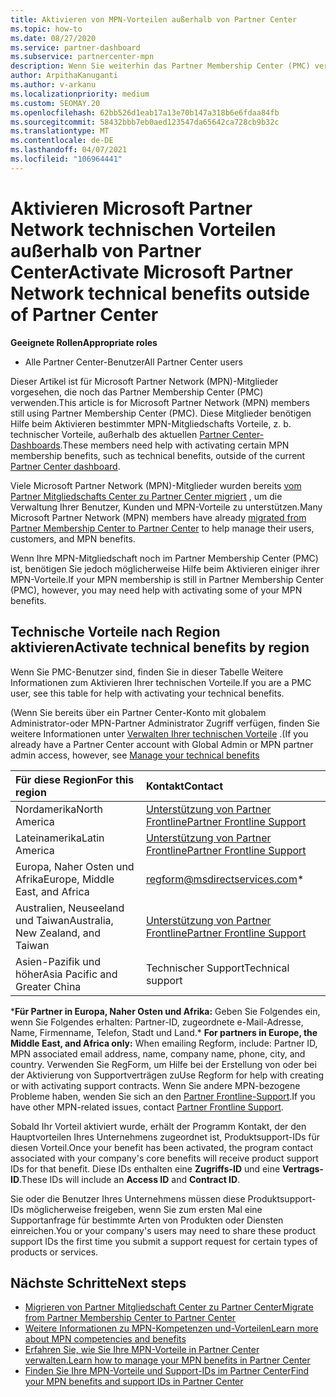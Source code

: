 ```yaml
---
title: Aktivieren von MPN-Vorteilen außerhalb von Partner Center
ms.topic: how-to
ms.date: 08/27/2020
ms.service: partner-dashboard
ms.subservice: partnercenter-mpn
description: Wenn Sie weiterhin das Partner Membership Center (PMC) verwenden, informieren Sie sich darüber, welche Personen Sie kontaktieren müssen, um Ihre MPN-Vorteile beim technischen Support zu aktivieren und Ihnen die Vorteile von Support-IDs
author: ArpithaKanuganti
ms.author: v-arkanu
ms.localizationpriority: medium
ms.custom: SEOMAY.20
ms.openlocfilehash: 62bb526d1eab17a13e70b147a318b6e6fdaa84fb
ms.sourcegitcommit: 58432bbb7eb0aed123547da65642ca728cb9b32c
ms.translationtype: MT
ms.contentlocale: de-DE
ms.lasthandoff: 04/07/2021
ms.locfileid: "106964441"
---
```

# <a name="activate-microsoft-partner-network-technical-benefits-outside-of-partner-center"></a><span data-ttu-id="2c20d-103">Aktivieren Microsoft Partner Network technischen Vorteilen außerhalb von Partner Center</span><span class="sxs-lookup"><span data-stu-id="2c20d-103">Activate Microsoft Partner Network technical benefits outside of Partner Center</span></span>


<span data-ttu-id="2c20d-104">**Geeignete Rollen**</span><span class="sxs-lookup"><span data-stu-id="2c20d-104">**Appropriate roles**</span></span>

- <span data-ttu-id="2c20d-105">Alle Partner Center-Benutzer</span><span class="sxs-lookup"><span data-stu-id="2c20d-105">All Partner Center users</span></span>

<span data-ttu-id="2c20d-106">Dieser Artikel ist für Microsoft Partner Network (MPN)-Mitglieder vorgesehen, die noch das Partner Membership Center (PMC) verwenden.</span><span class="sxs-lookup"><span data-stu-id="2c20d-106">This article is for Microsoft Partner Network (MPN) members still using Partner Membership Center (PMC).</span></span> <span data-ttu-id="2c20d-107">Diese Mitglieder benötigen Hilfe beim Aktivieren bestimmter MPN-Mitgliedschafts Vorteile, z. b. technischer Vorteile, außerhalb des aktuellen [Partner Center-Dashboards](https://partner.microsoft.com/dashboard).</span><span class="sxs-lookup"><span data-stu-id="2c20d-107">These members need help with activating certain MPN membership benefits, such as technical benefits, outside of the current [Partner Center dashboard](https://partner.microsoft.com/dashboard).</span></span>

<span data-ttu-id="2c20d-108">Viele Microsoft Partner Network (MPN)-Mitglieder wurden bereits [vom Partner Mitgliedschafts Center zu Partner Center migriert](prepare-pmc-pc-migration.md) , um die Verwaltung Ihrer Benutzer, Kunden und MPN-Vorteile zu unterstützen.</span><span class="sxs-lookup"><span data-stu-id="2c20d-108">Many Microsoft Partner Network (MPN) members have already [migrated from Partner Membership Center to Partner Center](prepare-pmc-pc-migration.md) to help manage their users, customers, and MPN benefits.</span></span>

<span data-ttu-id="2c20d-109">Wenn Ihre MPN-Mitgliedschaft noch im Partner Membership Center (PMC) ist, benötigen Sie jedoch möglicherweise Hilfe beim Aktivieren einiger ihrer MPN-Vorteile.</span><span class="sxs-lookup"><span data-stu-id="2c20d-109">If your MPN membership is still in Partner Membership Center (PMC), however, you may need help with activating some of your MPN benefits.</span></span>

## <a name="activate-technical-benefits-by-region"></a><span data-ttu-id="2c20d-110">Technische Vorteile nach Region aktivieren</span><span class="sxs-lookup"><span data-stu-id="2c20d-110">Activate technical benefits by region</span></span>

<span data-ttu-id="2c20d-111">Wenn Sie PMC-Benutzer sind, finden Sie in dieser Tabelle Weitere Informationen zum Aktivieren Ihrer technischen Vorteile.</span><span class="sxs-lookup"><span data-stu-id="2c20d-111">If you are a PMC user, see this table for help with activating your technical benefits.</span></span>

<span data-ttu-id="2c20d-112">(Wenn Sie bereits über ein Partner Center-Konto mit globalem Administrator-oder MPN-Partner Administrator Zugriff verfügen, finden Sie weitere Informationen unter [Verwalten Ihrer technischen Vorteile](https://docs.microsoft.com/partner-center/manage-your-partner-network-benefits#manage-technical-benefits) .</span><span class="sxs-lookup"><span data-stu-id="2c20d-112">(If you already have a Partner Center account with Global Admin or MPN partner admin access, however, see [Manage your technical benefits](https://docs.microsoft.com/partner-center/manage-your-partner-network-benefits#manage-technical-benefits)</span></span>

|<span data-ttu-id="2c20d-113">Für diese Region</span><span class="sxs-lookup"><span data-stu-id="2c20d-113">For this region</span></span>  | <span data-ttu-id="2c20d-114">Kontakt</span><span class="sxs-lookup"><span data-stu-id="2c20d-114">Contact</span></span> |
|:--------|:------------|
|<span data-ttu-id="2c20d-115">Nordamerika</span><span class="sxs-lookup"><span data-stu-id="2c20d-115">North America</span></span>  | [<span data-ttu-id="2c20d-116">Unterstützung von Partner Frontline</span><span class="sxs-lookup"><span data-stu-id="2c20d-116">Partner Frontline Support</span></span>](https://partner.microsoft.com/support?issueid=300-0042)  |
|<span data-ttu-id="2c20d-117">Lateinamerika</span><span class="sxs-lookup"><span data-stu-id="2c20d-117">Latin America</span></span>  | [<span data-ttu-id="2c20d-118">Unterstützung von Partner Frontline</span><span class="sxs-lookup"><span data-stu-id="2c20d-118">Partner Frontline Support</span></span>](https://partner.microsoft.com/support?issueid=300-0042)  |
|<span data-ttu-id="2c20d-119">Europa, Naher Osten und Afrika</span><span class="sxs-lookup"><span data-stu-id="2c20d-119">Europe, Middle East, and Africa</span></span>  | [regform@msdirectservices.com](mailto:regform@msdirectservices.com)*  |
|<span data-ttu-id="2c20d-120">Australien, Neuseeland und Taiwan</span><span class="sxs-lookup"><span data-stu-id="2c20d-120">Australia, New Zealand, and Taiwan</span></span>  | [<span data-ttu-id="2c20d-121">Unterstützung von Partner Frontline</span><span class="sxs-lookup"><span data-stu-id="2c20d-121">Partner Frontline Support</span></span>](https://partner.microsoft.com/support?issueid=300-0042)  |
|<span data-ttu-id="2c20d-122">Asien-Pazifik und höher</span><span class="sxs-lookup"><span data-stu-id="2c20d-122">Asia Pacific and Greater China</span></span>  | <span data-ttu-id="2c20d-123">Technischer Support</span><span class="sxs-lookup"><span data-stu-id="2c20d-123">Technical support</span></span>  |

<span data-ttu-id="2c20d-124">\***Für Partner in Europa, Naher Osten und Afrika:** Geben Sie Folgendes ein, wenn Sie Folgendes erhalten: Partner-ID, zugeordnete e-Mail-Adresse, Name, Firmenname, Telefon, Stadt und Land.</span><span class="sxs-lookup"><span data-stu-id="2c20d-124">\* **For partners in Europe, the Middle East, and Africa only:** When emailing Regform, include: Partner ID, MPN associated email address, name, company name, phone, city, and country.</span></span> <span data-ttu-id="2c20d-125">Verwenden Sie RegForm, um Hilfe bei der Erstellung von oder bei der Aktivierung von Supportverträgen zu</span><span class="sxs-lookup"><span data-stu-id="2c20d-125">Use Regform for help with creating or with activating support contracts.</span></span> <span data-ttu-id="2c20d-126">Wenn Sie andere MPN-bezogene Probleme haben, wenden Sie sich an den [Partner Frontline-Support](https://partner.microsoft.com/support?issueid=300-0042).</span><span class="sxs-lookup"><span data-stu-id="2c20d-126">If you have other MPN-related issues, contact [Partner Frontline Support](https://partner.microsoft.com/support?issueid=300-0042).</span></span>

<span data-ttu-id="2c20d-127">Sobald Ihr Vorteil aktiviert wurde, erhält der Programm Kontakt, der den Hauptvorteilen Ihres Unternehmens zugeordnet ist, Produktsupport-IDs für diesen Vorteil.</span><span class="sxs-lookup"><span data-stu-id="2c20d-127">Once your benefit has been activated, the program contact associated with your company's core benefits will receive product support IDs for that benefit.</span></span> <span data-ttu-id="2c20d-128">Diese IDs enthalten eine **Zugriffs-ID** und eine **Vertrags-ID**.</span><span class="sxs-lookup"><span data-stu-id="2c20d-128">These IDs will include an **Access ID** and **Contract ID**.</span></span> 

<span data-ttu-id="2c20d-129">Sie oder die Benutzer Ihres Unternehmens müssen diese Produktsupport-IDs möglicherweise freigeben, wenn Sie zum ersten Mal eine Supportanfrage für bestimmte Arten von Produkten oder Diensten einreichen.</span><span class="sxs-lookup"><span data-stu-id="2c20d-129">You or your company's users may need to share these product support IDs the first time you submit a support request for certain types of products or services.</span></span>

## <a name="next-steps"></a><span data-ttu-id="2c20d-130">Nächste Schritte</span><span class="sxs-lookup"><span data-stu-id="2c20d-130">Next steps</span></span>

- [<span data-ttu-id="2c20d-131">Migrieren von Partner Mitgliedschaft Center zu Partner Center</span><span class="sxs-lookup"><span data-stu-id="2c20d-131">Migrate from Partner Membership Center to Partner Center</span></span>](prepare-pmc-pc-migration.md)
- [<span data-ttu-id="2c20d-132">Weitere Informationen zu MPN-Kompetenzen und-Vorteilen</span><span class="sxs-lookup"><span data-stu-id="2c20d-132">Learn more about MPN competencies and benefits</span></span>](learn-about-competencies.md)
- [<span data-ttu-id="2c20d-133">Erfahren Sie, wie Sie Ihre MPN-Vorteile in Partner Center verwalten.</span><span class="sxs-lookup"><span data-stu-id="2c20d-133">Learn how to manage your MPN benefits in Partner Center</span></span>](manage-your-partner-network-benefits.md)
- [<span data-ttu-id="2c20d-134">Finden Sie Ihre MPN-Vorteile und Support-IDs im Partner Center</span><span class="sxs-lookup"><span data-stu-id="2c20d-134">Find your MPN benefits and support IDs in Partner Center</span></span>](mpn-find-benefits.md)
